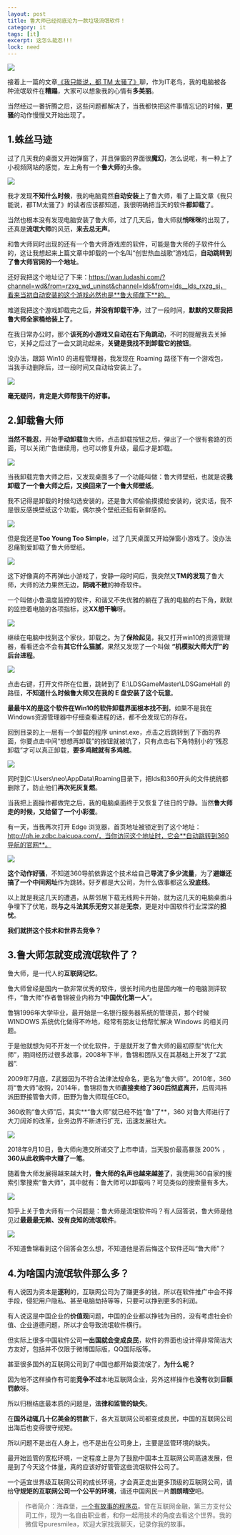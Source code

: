 ```yaml
---
layout: post
title: 鲁大师已经彻底沦为一款垃圾流氓软件！
category: it
tags: [it]
excerpt: 这怎么能忍!!!
lock: need
---
```


![](http://favorites.ren/assets/images/2020/it/dashi01.jpeg)

接着上一篇的文章[《我只能说，都 TM 太骚了》](http://www.intelyes.xyz/it/2020/02/18/tmd.html)聊，作为IT老鸟，我的电脑被各种流氓软件在**糟蹋**，大家可以想象我的心情有**多美丽**。

当然经过一番折腾之后，这些问题都解决了，当我都快把这件事情忘记的时候，**更骚**的动作慢慢又开始出现了。


## 1.蛛丝马迹


过了几天我的桌面又开始弹窗了，并且弹窗的界面很**魔幻**，怎么说呢，有一种上了小视频网站的感觉，左上角有一个**鲁大师**的头像。

![](http://favorites.ren/assets/images/2020/it/dashi02.jpeg)

我才发现**不知什么时候**，我的电脑竟然**自动安装**上了鲁大师，看了上篇文章《我只能说，都TM太骚了》的读者应该都知道，我很明确把当天的软件**都卸载**了。

当然也根本没有发现电脑安装了鲁大师，过了几天后，鲁大师就**悄咪咪**的出现了，还真是**流氓大师**的风范，**来去总无声**。

和鲁大师同时出现的还有一个鲁大师游戏库的软件，可能是鲁大师的子软件什么的，这让我想起来上篇文章中卸载的一个名叫“创世热血战歌”游戏后，**自动跳转到了鲁大师官网的一个地址**。

还好我把这个地址记了下来：https://wan.ludashi.com/?channel=wd&from=rzxg_wd_uninst&channel=lds&from=lds__lds_rxzg_sj，看来当初自动安装的这个游戏必然也是**鲁大师旗下**的。

难道我把这个游戏卸载完之后，**并没有卸载干净**，过了一段时间，**默默的又帮我把鲁大师全家桶给装上了**。

在我日常办公时，那个**该死的小游戏又自动在右下角跳动**，不时的提醒我去关掉它，关掉之后过了一会又跳动起来，**关键是我找不到卸载它的按钮**。

没办法，跟踪 Win10 的进程管理器，我发现在 Roaming 路径下有一个游戏包，当我手动删除后，过一段时间又自动给安装上了。

![](http://favorites.ren/assets/images/2020/it/dashi03.jpeg)

**毫无疑问，肯定是大师帮我干的好事。**


## 2.卸载鲁大师


**当然不能忍**，开始**手动卸载**鲁大师，点击卸载按钮之后，弹出了一个很有套路的页面，可以关闭广告继续用，也可以修复升级，最后才是卸载。

![](http://favorites.ren/assets/images/2020/it/dashi04.jpeg)

当我卸载完鲁大师之后，又发现桌面多了一个功能叫做：鲁大师壁纸，也就是说**我卸载了一个鲁大师之后，又换回来了一个鲁大师壁纸**。

我不记得是卸载的时候勾选安装的，还是鲁大师偷偷摸摸给安装的，说实话，我不是很反感换壁纸这个功能，偶尔换个壁纸还挺有新鲜感的。

![](http://favorites.ren/assets/images/2020/it/dashi05.jpeg)

但是我还是**Too Young Too Simple**，过了几天桌面又开始弹窗小游戏了。没办法忍痛割爱卸载了鲁大师壁纸。

![](http://favorites.ren/assets/images/2020/it/dashi06.jpeg)

这下好像真的不再弹出小游戏了，安静一段时间后，我突然又**TM的发现**了鲁大师，大师的法力果然无边，**阴魂不散**的神奇软件。

一个叫做小鲁温度监控的软件，和谐又不失优雅的躺在了我的电脑的右下角，默默的监控着电脑的各项指标，这**XX想干嘛**呀。

![](http://favorites.ren/assets/images/2020/it/dashi07.jpeg)

继续在电脑中找到这个家伙，卸载之。为了**保险起见**，我又打开win10的资源管理器，看看还会不会有**其它什么猫腻**，果然又发现了一个叫做 **“机模拟大师大厅”的后台进程**。

![](http://favorites.ren/assets/images/2020/it/dashi08.jpeg)

点击右键，打开文件所在位置，跳转到了 E:\LDSGameMaster\LDSGameHall 的路径，**不知道什么时候鲁大师又在我的 E 盘安装了这个玩意**。

**最最牛X的是这个软件在Win10的软件卸载界面根本找不到**，如果不是我在Windows资源管理器中仔细查看进程的话，都不会发现它的存在。

回到目录的上一层有一个卸载的程序 uninst.exe，点击之后跳转到了下面的界面，你要点击中间“想想再卸载”的按钮就被坑了，只有点击右下角特别小的“残忍卸载”才可以真正卸载，**要多鸡贼就有多鸡贼**。

![](http://favorites.ren/assets/images/2020/it/dashi09.jpeg)

同时到C:\Users\neo\AppData\Roaming目录下，把lds和360开头的文件统统都删除了，防止他们**再次死灰复燃**。

当我把上面操作都做完之后，我的电脑桌面终于又恢复了往日的宁静。当然**鲁大师走的时候，又给留了一个小彩蛋**。

有一天，当我再次打开 Edge 浏览器，首页地址被锁定到了这个地址：http://qh.ie.zdbc.baicuoa.com/，当你访问这个地址时，它会**自动跳转到360导航的官网**。

![](http://favorites.ren/assets/images/2020/it/dashi10.jpeg)

**这个动作好骚**，不知道360导航依靠这个技术给自己**导流了多少流量**，为了**避嫌还搞了一个中间网址**作为跳转。好歹都是大公司，为什么做事都这么**没底线**。

以上就是我这几天的遭遇，从帮邻居下载无线网卡开始，就为这几天的电脑桌面斗争埋下了伏笔，既**与之斗法其乐无穷**又甚是**无奈**，更是对中国软件行业深深的**担忧**。

**我们就拼这个技术和世界去竞争？**


## 3.鲁大师怎就变成流氓软件了？


鲁大师，是一代人的**互联网记忆**。

鲁大师曾经是国内一款非常优秀的软件，很长时间内也是国内唯一的电脑测评软件，“鲁大师”作者鲁锦被业内称为“**中国优化第一人**”。

鲁锦1996年大学毕业，最开始是一名银行服务器系统的管理员，那个时候 WINDOWS 系统优化做得不咋地，经常有朋友让他帮忙解决 Windows 的相关问题。

于是他就想为何不开发一个优化软件，于是就开发了鲁大师的最初原型“优化大师”，期间经历过很多故事，2008年下半，鲁锦和团队又在其基础上开发了“Z武器”.

2009年7月底，Z武器因为不符合法律法规命名，更名为“鲁大师”。2010年，360将“鲁大师”收购，2014年，鲁锦将鲁大师**直接卖给了360后彻底离开**，后周鸿祎派田野接管鲁大师，田野为鲁大师现任CEO。

360收购“鲁大师”后，其实**“鲁大师”就已经不姓“鲁”了**，360 对鲁大师进行了大刀阔斧的改革，业务边界不断进行扩充，迅速发展壮大。

![](http://favorites.ren/assets/images/2020/it/dashi11.jpeg)

2018年9月10日，鲁大师向港交所递交了上市申请，当天股价最高暴涨 200% ，**360从此收购中大赚了一笔**。

随着鲁大师发展得越来越大时，**鲁大师的名声也越来越差了**，我使用360自家的搜索引擎搜索“鲁大师”，其中就有：鲁大师可以卸载吗？可见类似的搜索量有多大。

![](http://favorites.ren/assets/images/2020/it/dashi12.jpeg)

知乎上关于鲁大师有一个问题是：鲁大师是流氓软件吗？有人回答说，鲁大师是他见过**最最最无赖、没有良知的流氓软件**。

![](http://favorites.ren/assets/images/2020/it/dashi13.jpeg)

不知道鲁锦看到这个回答会怎么想，不知道他是否后悔这个软件还叫“鲁大师”？


## 4.为啥国内流氓软件那么多？


有人说因为资本是**逐利**的，互联网公司为了赚更多的钱，所以在软件推广中会不择手段，侵犯用户隐私、甚至电脑劫持等等，只要可以挣到更多的利润。

有人说这是中国企业的**价值观**问题，中国的企业都以挣钱为目的，没有考虑社会价值、企业道德问题，所以才会导致流氓软件横行。

但实际上很多中国软件公司**一出国就会变成良民**，软件的界面也设计得非常简洁大方友好，包括并不仅限于微博国际版，QQ国际版等。

甚至很多国外的互联网公司到了中国也都开始耍流氓了，**为什么呢？**

因为他不这样操作有可能**竞争不过**本地互联网企业，另外这样操作也**没有**收到**巨额罚款**呀。

所以归根结底最本质的问题是，**法律和监管的缺失**。

在**国外动辄几十亿美金的罚款**下，各大互联网公司都变成良民，中国的互联网公司出海后也变得很守规矩。

所以问题不是出在人身上，也不是出在公司身上，主要是监管环境的缺失。

最开始监管的宽松环境，一定程度上是为了鼓励中国本土互联网公司高速发展，但是到了今天这个体量，真的应该好好管管这些流氓软件公司了。

一个适宜世界级互联网公司的成长环境，才会真正走出更多顶级的互联网公司，请给**守规矩的互联网公司一个公平的环境**，请还中国网民一片**朗朗晴空**吧。


>作者简介：海森堡，[一个有故事的程序员](http://www.intelyes.xyz/it/2019/12/18/xinzi-10year.html)。曾在互联网金融，第三方支付公司工作，现为一名自由职业者，和你一起用技术的角度去看这个世界。我的微信号puresmilea，欢迎大家找我聊天，记录你我的故事。